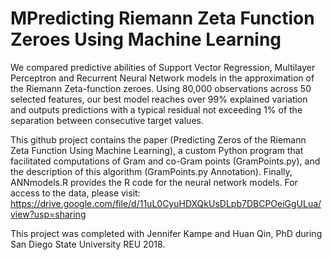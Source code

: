 # MPredicting Riemann Zeta Function Zeroes Using Machine Learning

We compared predictive abilities of Support Vector Regression, Multilayer Perceptron and Recurrent Neural Network models in the approximation of the Riemann Zeta-function zeroes. Using 80,000 observations across 50 selected features, our best model reaches over 99% explained variation and outputs predictions with a typical residual not exceeding 1% of the separation between consecutive target values.

This github project contains the paper (Predicting Zeros of the Riemann Zeta Function Using Machine 
Learning), a custom Python program that facilitated computations of Gram and co-Gram points (GramPoints.py), and the description of this algorithm (GramPoints.py Annotation). Finally, ANNmodels.R provides the R code for the
neural network models. For access to the data, please visit: https://drive.google.com/file/d/11uL0CyuHDXQkUsDLpb7DBCPOeiGgULua/view?usp=sharing

This project was completed with Jennifer Kampe and Huan Qin, PhD during San Diego State University REU 2018.
